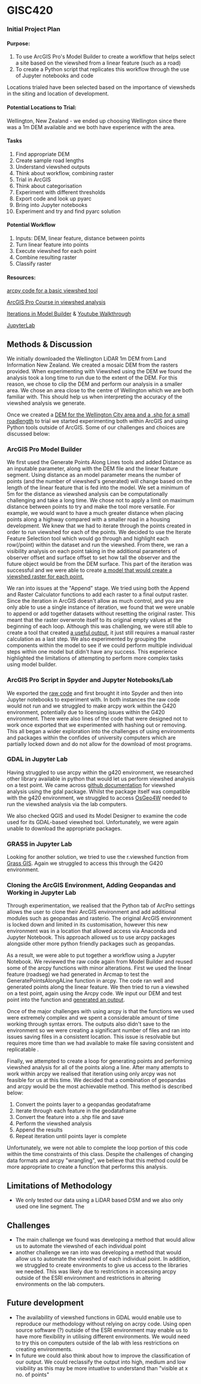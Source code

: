 # GISC420
### Initial Project Plan

#### Purpose: 
1) To use ArcGIS Pro's Model Builder to create a workflow that helps select a site based on the viewshed from a linear feature (such as a road)
2) To create a Python script that replicates this workflow through the use of Jupyter notebooks and code

Locations trialed have been selected based on the importance of viewsheds in the siting and location of development. 

#### Potential Locations to Trial: 
Wellington, New Zealand - we ended up choosing Wellington since there was a 1m DEM available and we both have experience with the area. 

#### Tasks
1) Find appropriate DEM
2) Create sample road lengths
3) Understand viewshed outputs
4) Think about workflow, combining raster
5) Trial in ArcGIS
6) Think about categorisation 
7) Experiment with different thresholds
8) Export code and look up pyarc 
9) Bring into Jupyter notebooks
10) Experiment and try and find pyarc solution

#### Potential Workflow
1) Inputs: DEM, linear feature, distance between points
2) Turn linear feature into points
3) Execute viewshed for each point
4) Combine resulting raster
5) Classify raster


#### Resources:
[arcpy code for a basic viewshed tool](https://pro.arcgis.com/en/pro-app/latest/tool-reference/spatial-analyst/viewshed.htm)

[ArcGIS Pro Course in viewshed analysis](https://www.esri.com/training/catalog/57d8718d8b3e1ff2376bf91c/performing-viewshed-analysis-in-arcgis-pro/)

[Iterations in Model Builder](https://pro.arcgis.com/en/pro-app/latest/tool-reference/modelbuilder-toolbox/examples-of-using-iterators-in-modelbuilder.htm) & [Youtube Walkthrough](https://www.youtube.com/watch?v=DoIkV2y0pEc)

[JupyterLab](https://www.youtube.com/watch?v=A5YyoCKxEOU&t=1s)


## Methods & Discussion
We initially downloaded the Wellington LiDAR 1m DEM from Land Information New Zealand. We created a mosaic DEM from the rasters provided. When experimenting with Viewshed using the DEM we found the analysis took a long time to run due to the extent of the DEM. For this reason, we chose to clip the DEM and perform our analysis in a smaller area. We chose an area close to the centre of Wellington which we are both familiar with. This should help us when interpreting the accuracy of the viewshed analysis we generate.    

Once we created a [DEM for the Wellington City area and a .shp for a small roadlength](https://github.com/rhiannonbar/GISC420/blob/fcf0f14e5222b6bf6185d1670432550e50b411bc/Final%20Project%20Initial%20Data.zip) to trial we started experimenting both within ArcGIS and using Python tools outside of ArcGIS. Some of our challenges and choices are discussed below:

### ArcGIS Pro Model Builder
We first used the Generate Points Along Lines tools and added Distance as an inputable parameter, along with the DEM file and the linear feature segment. Using distance as an model parameter means the number of points (and the number of viewshed's generated) will change based on the length of the linear feature that is fed into the model. We set a minimum of 5m for the distance as viewshed analysis can be computationally challenging and take a long time. We chose not to apply a limit on maximum distance between points to try and make the tool more versatile. For example, we would want to have a much greater distance when placing points along a highway compared with a smaller road in a housing development. We knew that we had to iterate through the points created in order to run viewshed for each of the points. We decided to use the Iterate Feature Selection tool which would go through and highlight each row(/point) within the dataset and run the viewshed. From there, we ran a visibility analysis on each point taking in the additional parameters of observer offset and surface offset to set how tall the observer and the future object would be from the DEM surface. This part of the iteration was successful and we were able to create [a model that would create a viewshed raster for each point.](https://github.com/rhiannonbar/GISC420/blob/fcf0f14e5222b6bf6185d1670432550e50b411bc/ArcGISModelGraphic.svg)

We ran into issues at the "Append" stage. We tried using both the Append and Raster Calculator functions to add each raster to a final output raster. Since the iteration in ArcGIS doesn't allow as much control, and you are only able to use a single instance of iteration, we found that we were unable to append or add together datasets without resetting the original raster. This meant that the raster overwrote itself to its original empty values at the beginning of each loop. Although this was challenging, we were still able to create a tool that created [a useful output](https://github.com/rhiannonbar/GISC420/blob/main/OutputExample.pdf), it just still requires a manual raster calculation as a last step. We also experimented by grouping the components within the model to see if we could perform multiple individual steps within one model but didn't have any success. This experience highlighted the limitations of attempting to perform more complex tasks using model builder.

### ArcGIS Pro Script in Spyder and Jupyter Notebooks/Lab

We exported the [raw code](https://github.com/rhiannonbar/GISC420/blob/fcf0f14e5222b6bf6185d1670432550e50b411bc/ArcGIS_Raw_Python.ipynb) and first brought it into Spyder and then into Jupyter notebooks to experiment with. In both instances the raw code would not run and we struggled to make arcpy work within the G420 environment, potentially due to licensing issues within the G420 environment. There were also lines of the code that were designed not to work once exported that we experimented with hashing out or removing. This all began a wider exploration into the challenges of using environments and packages within the confides of university computers which are partially locked down and do not allow for the download of most programs. 

### GDAL in Jupyter Lab

Having struggled to use arcpy within the g420 environment, we researched other library available in python that would let us perform viewshed analysis on a test point. We came across [github documentation](https://github.com/jonnyhuck/Viewshed) for viewshed analysis using the gdal package. Whilst the package itself was compatible with the g420 environment, we struggled to access [OsGeo4W](https://trac.osgeo.org/osgeo4w) needed to run the viewshed analysis via the lab computers. 

We also checked QGIS and used its Model Designer to examine the code used for its GDAL-based viewshed tool. Unfortunately, we were again unable to download the appropriate packages.

### GRASS in Jupyter Lab

Looking for another solution, we tried to use the r.viewshed function from [Grass GIS](https://grass.osgeo.org/grass78/manuals/r.viewshed.html). Again we struggled to access this through the G420 environment. 

### Cloning the ArcGIS Environment, Adding Geopandas and Working in Jupyter Lab

Through experimentation, we realised that the Python tab of ArcPro settings allows the user to clone their ArcGIS environment and add additional modules such as geopandas and rasterio. The original ArcGIS environment is locked down and limited in its customisation, however this new environment was in a location that allowed access via Anaconda and Jupyter Notebook. This approach allowed us to use arcpy packages alongside other more python friendly packages such as geopandas. 

As a result, we were able to put together a workflow using a Jupyter Notebook. We reviewed the raw code again from Model Builder and reused some of the arcpy functions with minor alterations. First we used the linear feature (roadseg) we had generated in Arcmap to test the GeneratePointsAlongALine function in arcpy. The code ran well and generated points along the linear feature. We then tried to run a viewshed on a test point, again using the Arcpy code. We input our DEM and test point into the function and [generated an output](https://github.com/rhiannonbar/GISC420/blob/main/GEOG420%20Final%20Project.ipynb). 

Once of the major challenges with using arcpy is that the functions we used were extremely complex and we spent a considerable amount of time working through syntax errors. The outputs also didn't save to the environment so we were creating a significant number of files and ran into issues saving files in a consistent location. This issue is resolvable but requires more time than we had available to make file saving consistent and replicatable . 

Finally, we attempted to create a loop for generating points and performing viewshed analysis for all of the points along a line. After many attempts to work within arcpy we realised that iteration using only arcpy was not feasible for us at this time. We decided that a combination of geopandas and arcpy would be the most achievable method. This method is described below:
  1) Convert the points layer to a geopandas geodataframe
  2) Iterate through each feature in the geodataframe
  3) Convert the feature into a .shp file and save
  4) Perform the viewshed analysis
  5) Append the results
  6) Repeat iteration until points layer is complete
 
 Unfortunately, we were not able to complete the loop portion of this code within the time constraints of this class. Despite the challenges of changing data formats and arcpy "wrangling", we believe that this method could be more appropriate to create a function that performs this analysis.


## Limitations of Methodology 
- We only tested our data using a LiDAR based DSM and we also only used one line segment. The 

## Challenges 
- The main challenge we found was developing a method that would allow us to automate the viewshed of each individual point 
- another challenge we ran into was developing a method that would allow us to automate the viewshed of each individual point. In addition, we struggled to create environments to give us access to the libraries we needed. This was likely due to restrictions in accessing arcpy outside of the ESRI environment and restrictions in altering environments on the lab computers. 

## Future development 
-	The availability of viewshed functions in GDAL would enable use to reproduce our methodology without relying on acrpy code. Using open source software (?) outside of the ESRI environment may enable us to have more flexibility in utilising different environments. We would need to try this on computers outside of the lab with less restrictions on creating environments. 
- In future we could also think about how to improve the classification of our output. We could reclassify the output into high, medium and low visibility as this may be more intuative to understand than "visible at x no. of points" 
